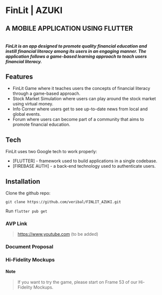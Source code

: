 # FinLit | AZUKI
## A MOBILE APPLICATION USING FLUTTER

``` ==========================
```

##### FinLit is an app designed to promote quality financial education and instill financial literacy among its users in an engaging manner. The application follows a game-based learning approach to teach users financial literacy.


## Features

- FinLit Game where it teaches users the concepts of financial literacy through a game-based approach.
- Stock Market Simulation where users can play around the stock market using virtual money.
- Info Corner where users get to see up-to-date news from local and global events.
- Forum where users can become part of a community that aims to promote financial education.

## Tech

FinLit uses two Google tech to work properly:

- [FLUTTER] - framework used to build applications in a single codebase.
- [FIREBASE AUTH] - a back-end technology used to authenticate users.


## Installation

Clone the github repo: 
```
git clone https://github.com/veribal/FINLIT_AZUKI.git
```

Run ```flutter pub get```

### AVP Link
> https://www.youtube.com (to be added)

### Document Proposal


### Hi-Fidelity Mockups
#### Note
> If you want to try the game, please start on Frame 53 of our Hi-Fidelity Mockups.
> 

